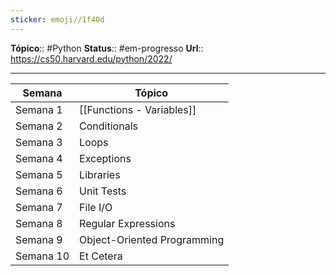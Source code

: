 ```yaml
---
sticker: emoji//1f40d
---
```

**Tópico**:: #Python 
**Status**::  #em-progresso 
**Url**:: https://cs50.harvard.edu/python/2022/

--- 

| Semana                     | Tópico                              |
|---------------------------|-------------------------------------|
| Semana 1                  | [[Functions - Variables]]                |
| Semana 2                  | Conditionals                        |
| Semana 3                  | Loops                               |
| Semana 4                  | Exceptions                          |
| Semana 5                  | Libraries                           |
| Semana 6                  | Unit Tests                          |
| Semana 7                  | File I/O                            |
| Semana 8                  | Regular Expressions                 |
| Semana 9                  | Object-Oriented Programming         |
| Semana 10                 | Et Cetera                           |



